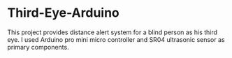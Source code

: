 # Third-Eye-Arduino

This project provides distance alert system for a blind person as his third eye. I used Arduino pro mini micro controller and SR04 ultrasonic sensor as primary components.
